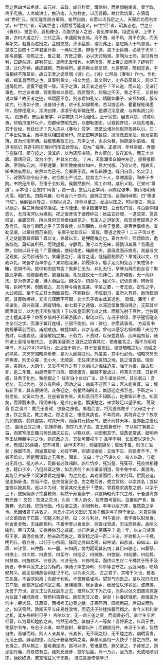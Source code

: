 <!-- { "loadSidebar": true } -->
萱之后四世曰希贤、曰元祥、曰政，咸升科贡，膺貤封，而希颜魁南省，督学政，终于宪使。人龙成进士，推济南，入为柱史，以历吾郡。故封君筑室，东第扁曰“世经”云。侯切磋青原白鹭间，俯然自励，曰愿以诏我后之人。夫偃武功而右文学，曰“世桂”者，昭其世也；超爵禄而隆道义，曰“世经”者，昭其志也。世之业《春秋》、邀世荣，肩相踵也，而能求圣人之志，吾见亦罕矣。祖述宪章，上律下袭，亦曰大道之行，三代之英，未逮而有志焉。河不图，岐不凤，周不东矣。而天与斯文，若启而若授之。乱贼悠悠，洚水猛兽，诿而弗正，是恝斯人于鸟兽也。于是取二百四十二年君臣行事，一绳以王道。即合于道，虽下士远夷，必章于天命；即与道盭，则周之王、鲁之君、齐晋之霸，必以天讨施焉。皐陶为士师，尧曰宥勿宥，曰辟勿辟。辟宥在法，皐陶无爱憎也。木铎所寄，非上帝之皐陶乎？辟宥在道，过化存神，裁成辅相，万物得所。是尧舜文武复起，九京整顿，隐桓定哀，宇宙相续不落莫矣。故曰王者之迹息而《诗》亡。《诗》亡然后《春秋》作也。作也者，缉其息而熙之也。其事则桓文，桓文为盛，其文则史，史各载简其义，则以王道绳乱世。游夏不能赞一辞。天子之事，其王者之迹乎？不曰道，而曰迹，见诸行事也。世之议者谓，假南面权以褒贬。假若而言，则周之不天，鲁之不王，又将何说以解？故王者之迹，缉熙而不息，则忠君如孔父，靖国如季子，安邻如徯，服义如完，行法如子突，洁身如子衷，进于礼如郳黎来。若耳提面命，瞿瞿规矩绳墨中，而悖德蔑义，淫泆凶悖，凛凛乎若斧鉞在颈，是谓讵淫息诐，与神禹周公同功。
邑志称，安远新废学，以崇教抚刁坏而服化。至于宪使，居丧以哀，讨贼以勇，却舶舟宝环以介。而郡侯懋昭先烈，以御勒御史，以嘉榖育氓，以脍炙嗜善，其于世经，有获已乎？先大夫以《春秋》受学，忠愍公诸孙侃侃举故典以训。曰：广平出佐骄主，而平津以相国绾侯印。然正谊明道数语，凛凛洙泗家法，而发蒙振落，且为淮南所哂。益服膺弗敢忘也。凡李之世，永永勿替，尚顾諟尔前楹。
尊道书院记
尊道书院在瑞州市南玄妙观右，旧为广福寺。正德间，华林盗起，寺僧与盗联邝，郡守按之，没其庐，以为筠阳书院。兵火草创，仅存其名，而无士以居。嘉靖已丑，改为小学，并其名亡矣。
丁未，天泉潘侯自翰林左迁，量移推郡政。至则祛元凶，平积逋廉，积年教唆摘伏如神，民大悦服。乃询父老，稽故实，知书院废颓状，伥然以为己任。会署篆于袁，未及辑理也。既归自袁，名实孚上下，政腾荐剡令出子来，进合郡士严试之。拔其尤六十人，厚赠嘉筵，陶养于书院。书院无所居，至借于玄妙观。侯毅然振兴，鸠工市材，咸乐义助。正堂曰“尊道”，示本也；会堂曰“同善”，协一也。堂后为正学祠，祠周程张朱、象山阳明诸大儒，昭的也。四斋两翼，创号会六十馀间，居肆之宜也。合而树绰楔，曰“尊道书院”。侯躬勤以导之，训规以贞之，择师以董之，纪会以匡之，时以稽之，劝惩以励之。越三月而焕然落成。士习津津。侯复图置学田，立仓役门役，与白鹿洞相悠久，尤将浚河以为襟抱。郡之俊彦告于诸荐绅曰：维兹玄妙观，一道流耳，高宫崇室，金碧交辉，所以尊崇其师者如或见之。吾圣人之道犹天，然吾徒者顾尊之不及老氏，将怠与慑因之乎？天假良侯，以刑弼教，以会于皇极，是百世嘉绩也。宜勒坚珉，以章往而范来祀。
东廓子发状叹曰：富哉，尊道之教乎！二三子信以老氏之徒能尊其师耶？尊以文，弗尊以实，是狎而侮之也。春台大牢，熙熙欣欣，遨游醉饱，莫知其所归。而致虚极，守静笃，澹兮以为无味，将孰识其真？吾儒通弊，则何以异于是？广夏细旃，摘经猎史，绳趋矩步，嘉唐虞而乐商周，其器与文足观矣，反而验诸圣门，果庸德之行，庸言之谨，慥慥而相顾否？果博我以文，约我以礼，竭吾才而卓尔否？果如临深渊，如履薄冰，启手足而知免否？果戒慎不睹，恐惧不闻，致中和而信育否？果非仁无为，非礼无行，孳孳为舜而自反否？果能此学矣，则德自我修，道自我凝，礼仪威仪无一而非仁，发育峻极，无一而非天。是为尊道之至，待人而后弘。训诂尔，词章尔，经义尔，记诵愈博，辨析愈精，执柯代柯，睨而视之，其为狎与侮也滋甚。学圣之要，一者无欲。定性之学，大公顺应。至于先立其大而致良知，不剿群说，不眩旧习，虽所入有异，而所趋则同。其尊敬捧持，充实光辉而不可御，此七君子者由此其选也。
勖哉，潘侯！贞率诸生，夙兴夜寐，顾諟明命。由七君子之途辙，以深造邹鲁而自得之。无茹其华而落其实，以为老氏所张喙焉！于以张皇国家化成之休，而精光射于百世。岂独瑞之士擅其泽乎？益客岁偕刘子邦采游匡庐，取瑞以归，与况子维垣、廖子暹切磋全生全归之学。而潘子篝灯连榻，三宿不能别，曰：骖也，亦愿请事焉。
方延客书院规摹草创而别，甫期成功。敏捷如此，非才与诚，曾何以感孚若桴响耶？夫劳力费财，以建嘉绩，潘侯敬始之矣。不劳力，不费财，以保兹嘉绩，而缉熙勿替，诸师诸士盍相与敬终之。
彭鹅溪蘧斋记
蘧氏之欲寡其过，使者能言之，而不为昭昭申节，不为224224惰行，至见信于南子。其于忘食忘忧，慥慥皓皓之功，切磋之必熟矣。夫冥冥昭昭异焉者，是为人而寡过也。外虽美，其中也必伪。昭昭冥冥无异焉者，则无众寡，无小大，无顺逆，无往非求快良知之地。是之谓自信。信则美，美则大，大则化，又奚不可升之有？以丽川之悔往追来，强于为善，距古知非，逾二年耳。由是而果于自信，庸德庸言，兢兢不敢放过，将笃实光辉，日新月盛，其希于化也，孰能御之？
往岁自小台过广法，途与诸友论学。其长者曰：吾老矣，无以为也。渠方有目疾，因劝之曰：翁奚不迎医？曰：医未能良耳。曰：城有新至者，其去蒙拨明，众争迎之。翁瞿然询所止，惟恐迎之弗至也。予靳之曰：翁老矣，又奚以为也。在座者皆失笑。夫知医目而不知医心，是弗知非者也。知医矣，而障翳未净，精明未纯，是弗化者也。鹅溪勉之，来学跂足以望子矣。
荒政篇
世之谈曰：救荒无善政，欲备之豫也。果若而言，将荒遂弗救乎？父母之于子也，饮之食之，教之诲之，顾之复之，惟恐其病也。不幸而病，其将弃之乎？故求荒如救病，酌其虚实，时其升降，而葆其元精元气，使不阏其天年，是亦医之善也已。
尝读云汉之诗，饥馑荐臻，周馀几无孑矣。宣王侧身修行，宁以躬丁耗斁之菑，而冢宰庶正趣马师氏膳夫左右，以鞠以疚，以图惠其宁。故蒸民常武，赋明命塞王犹赫赫中兴之休。则荒政之方，其犹可覆视乎？
圣学不明，长民者以速化为术，而闾226疾痛，恝不相贯。故申灾不时，则蠲恩隔矣；赈恤不蚤，则流亡滋矣；保御不周，则盗蔓起矣；劝贷不明，则请谒摇矣；支给不实，则饥者不予，予者不饥矣。若是而谓政之无善也，固宜。
又曰：学之不讲久矣，杀人以政，与挺刃无异也。挺刃杀人，司辟者必致诸辟。凶年饥岁，死沟壑、死萑苻、死疫疠相踵也，籍口于岁，乃逭辟莫之致，如吾民何？未论濂溪明道，假令鲁中牟、龚渤海，其能旦夕安乎？双溪曾君之是举，为之兆也。其劝借而偿，权宜剂耳。偿而必追，是追捐瘠也。贷而不偿，是失信富室也。古之救荒者，或立赏格，以崇其名；或优差役以报其费。是以义为利，贫富其交无恙乎？懋矣。曾君精求病愈之剂，以孚于上下，使婉婉赤子饮食教诲，熙然于寿富康宁，以宣畅昭代中兴之政，于吾道尚亦有光哉！
又曰：吾道之荒也，久矣！宋人助长，犹有苗可揠也。百亩恒产也，播荑稗，长荆棘，贸贸罔恤，传后谡之遗，闵闵有秋，丰年以绥万邦，戛然莫之孚也。愿因诸君子共救之。
刘氏小宗祠义田记
东廓子偕莲坪子游于衡岳，刘君崇简以文甫趋会于石鼓，切磋义利之辨。曰：义与利对，利与害对。善学者以财发身，则合爱合敬，无往而弗利。不善学者以身发财，则胥戕胥虐，无往而弗害。故喻义喻利，匪自天降，安得挽俗习之戚戚，以归帝衷之荡荡乎？
逾十年，以文自湘潭归于家，置洒会族里，酌亲疏而施之。置常稔之田一百二十亩，岁收租入一千桶，明列丘，假立券，以归于小宗祠。择祠之彦曰孟宿、曰仲湖、曰彦诚、曰如山、曰廉、曰钦善、曰仲鼎、曰一麓、曰如周，协力而司其出纳；其目曰敬老、曰葬祭、曰赡士、曰义馆、曰嘉劳、曰奖守、曰给乏、曰赒族、曰恤姻、曰助婚、曰助葬、曰扶病、曰施棺木、曰役法、曰济无告、曰修桥梁，而终以生谷二千桶贷于所不及赒者，拳拳以范文正公为标的，嘱诸子庠生师韩、师皐等世守之。远近闻者，啧啧叹其义。而孟宿诸彦合祠征记于石，以为永久规。
古之君子，其嗜于义也，若渴饮饥食，不容须臾离；而避于利也，不啻野葛雀鸠，望其气而畏之。是以视四海如其户限，而视万民如同室之亲。居族善族，居乡善乡，而居位以泽兆民。波庶类，永誉于万世。迹文正公先忧后乐之志，慨然以天下为己任，岂系以创义田惠宗党遂为快哉？峨冠鼎食，骜然科第爵位，而职思其义者，鲜矣！仆妾厌轻肥，而族属为沟中；瘠犬马，饫菽粟，而祖考无边豆之献。牙筹回回，昭阙后嗣。后嗣举而败之，如沃雪然。孰知天平义庄易姓改物，而范氏子孙犹按籍而稽之。古今义利利害之机，其左券相符已乎！
咨尔以文，无一命三釜之资，而闻善必行。举半生辛苦经营，以为尊祖睦族之典，怡然无难色。其加于人一等矣！吾将表之，以风于世。使藐尔韦布，有志于义者，竦然自树，搴裳以升；而巍兹冠弁，未涉于义者，怃然自失，易辙而趋。则人人亲其亲，长其长，无不祠之祖，无不睦之族，幽明富贵，荡荡王道。醉酒饱德，而免于野葛雀鸠之毒。非移风易俗一大快乎？譬之舟然，厥长操之，群从楫之，虽峻濑逆流，迄可以济。譬诸屋然，厥父基之，子孙堂之，则涂堲丹艧，终焕然有立。维刘氏诸彦，暨尔后胤，尚一乃心，坚乃志，无或阳顺阴违，始锐终退，庶宣昭兹义于无斁。
潜江县重修儒学记
